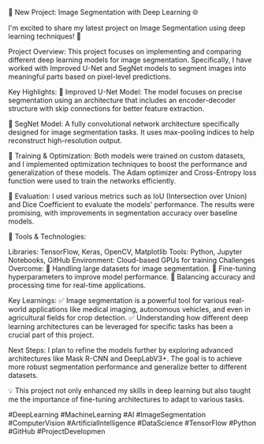 🚀 New Project: Image Segmentation with Deep Learning 🌐

I'm excited to share my latest project on Image Segmentation using deep learning techniques! 📸

Project Overview:
This project focuses on implementing and comparing different deep learning models for image segmentation. Specifically, I have worked with Improved U-Net and SegNet models to segment images into meaningful parts based on pixel-level predictions.

Key Highlights:
🔹 Improved U-Net Model:
The model focuses on precise segmentation using an architecture that includes an encoder-decoder structure with skip connections for better feature extraction.

🔹 SegNet Model:
A fully convolutional network architecture specifically designed for image segmentation tasks. It uses max-pooling indices to help reconstruct high-resolution output.

🔹 Training & Optimization:
Both models were trained on custom datasets, and I implemented optimization techniques to boost the performance and generalization of these models. The Adam optimizer and Cross-Entropy loss function were used to train the networks efficiently.

🔹 Evaluation:
I used various metrics such as IoU (Intersection over Union) and Dice Coefficient to evaluate the models' performance. The results were promising, with improvements in segmentation accuracy over baseline models.

🔹 Tools & Technologies:

Libraries: TensorFlow, Keras, OpenCV, Matplotlib
Tools: Python, Jupyter Notebooks, GitHub
Environment: Cloud-based GPUs for training
Challenges Overcome:
🔸 Handling large datasets for image segmentation.
🔸 Fine-tuning hyperparameters to improve model performance.
🔸 Balancing accuracy and processing time for real-time applications.

Key Learnings:
✅ Image segmentation is a powerful tool for various real-world applications like medical imaging, autonomous vehicles, and even in agricultural fields for crop detection.
✅ Understanding how different deep learning architectures can be leveraged for specific tasks has been a crucial part of this project.

Next Steps:
I plan to refine the models further by exploring advanced architectures like Mask R-CNN and DeepLabV3+. The goal is to achieve more robust segmentation performance and generalize better to different datasets.

💡 This project not only enhanced my skills in deep learning but also taught me the importance of fine-tuning architectures to adapt to various tasks.

#DeepLearning #MachineLearning #AI #ImageSegmentation #ComputerVision #ArtificialIntelligence #DataScience #TensorFlow #Python #GitHub #ProjectDevelopmen
